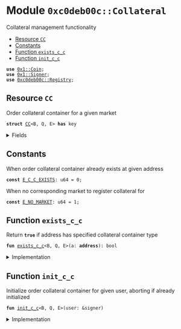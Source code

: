 
<a name="0xc0deb00c_Collateral"></a>

# Module `0xc0deb00c::Collateral`

Collateral management functionality


-  [Resource `CC`](#0xc0deb00c_Collateral_CC)
-  [Constants](#@Constants_0)
-  [Function `exists_c_c`](#0xc0deb00c_Collateral_exists_c_c)
-  [Function `init_c_c`](#0xc0deb00c_Collateral_init_c_c)


<pre><code><b>use</b> <a href="../../../build/AptosFramework/docs/Coin.md#0x1_Coin">0x1::Coin</a>;
<b>use</b> <a href="../../../build/MoveStdlib/docs/Signer.md#0x1_Signer">0x1::Signer</a>;
<b>use</b> <a href="Registry.md#0xc0deb00c_Registry">0xc0deb00c::Registry</a>;
</code></pre>



<a name="0xc0deb00c_Collateral_CC"></a>

## Resource `CC`

Order collateral container for a given market


<pre><code><b>struct</b> <a href="Collateral.md#0xc0deb00c_Collateral_CC">CC</a>&lt;B, Q, E&gt; <b>has</b> key
</code></pre>



<details>
<summary>Fields</summary>


<dl>
<dt>
<code>b_a: u64</code>
</dt>
<dd>
 Indivisible subunits of base coins available to withdraw
</dd>
<dt>
<code>b_c: <a href="../../../build/AptosFramework/docs/Coin.md#0x1_Coin_Coin">Coin::Coin</a>&lt;B&gt;</code>
</dt>
<dd>
 Base coins held as collateral
</dd>
<dt>
<code>q_a: u64</code>
</dt>
<dd>
 Indivisible subunits of quote coins available to withdraw
</dd>
<dt>
<code>q_c: <a href="../../../build/AptosFramework/docs/Coin.md#0x1_Coin_Coin">Coin::Coin</a>&lt;Q&gt;</code>
</dt>
<dd>
 Quote coins held as collateral
</dd>
</dl>


</details>

<a name="@Constants_0"></a>

## Constants


<a name="0xc0deb00c_Collateral_E_C_C_EXISTS"></a>

When order collateral container already exists at given address


<pre><code><b>const</b> <a href="Collateral.md#0xc0deb00c_Collateral_E_C_C_EXISTS">E_C_C_EXISTS</a>: u64 = 0;
</code></pre>



<a name="0xc0deb00c_Collateral_E_NO_MARKET"></a>

When no corresponding market to register collateral for


<pre><code><b>const</b> <a href="Collateral.md#0xc0deb00c_Collateral_E_NO_MARKET">E_NO_MARKET</a>: u64 = 1;
</code></pre>



<a name="0xc0deb00c_Collateral_exists_c_c"></a>

## Function `exists_c_c`

Return <code><b>true</b></code> if address has specified collateral container type


<pre><code><b>fun</b> <a href="Collateral.md#0xc0deb00c_Collateral_exists_c_c">exists_c_c</a>&lt;B, Q, E&gt;(a: <b>address</b>): bool
</code></pre>



<details>
<summary>Implementation</summary>


<pre><code><b>fun</b> <a href="Collateral.md#0xc0deb00c_Collateral_exists_c_c">exists_c_c</a>&lt;B, Q, E&gt;(a: <b>address</b>): bool {<b>exists</b>&lt;<a href="Collateral.md#0xc0deb00c_Collateral_CC">CC</a>&lt;B, Q, E&gt;&gt;(a)}
</code></pre>



</details>

<a name="0xc0deb00c_Collateral_init_c_c"></a>

## Function `init_c_c`

Initialize order collateral container for given user, aborting
if already initialized


<pre><code><b>fun</b> <a href="Collateral.md#0xc0deb00c_Collateral_init_c_c">init_c_c</a>&lt;B, Q, E&gt;(user: &signer)
</code></pre>



<details>
<summary>Implementation</summary>


<pre><code><b>fun</b> <a href="Collateral.md#0xc0deb00c_Collateral_init_c_c">init_c_c</a>&lt;B, Q, E&gt;(
    user: &signer,
) {
    // Assert user does not already have order collateral for market
    <b>assert</b>!(!<a href="Collateral.md#0xc0deb00c_Collateral_exists_c_c">exists_c_c</a>&lt;B, Q, E&gt;(s_a_o(user)), <a href="Collateral.md#0xc0deb00c_Collateral_E_C_C_EXISTS">E_C_C_EXISTS</a>);
    // Assert given market <b>has</b> actually been registered
    <b>assert</b>!(r_i_r&lt;B, Q, E&gt;(), <a href="Collateral.md#0xc0deb00c_Collateral_E_NO_MARKET">E_NO_MARKET</a>);
    // Pack empty collateral container
    <b>let</b> o_c = <a href="Collateral.md#0xc0deb00c_Collateral_CC">CC</a>&lt;B, Q, E&gt;{b_c: c_z&lt;B&gt;(), b_a: 0, q_c: c_z&lt;Q&gt;(), q_a: 0};
    <b>move_to</b>&lt;<a href="Collateral.md#0xc0deb00c_Collateral_CC">CC</a>&lt;B, Q, E&gt;&gt;(user, o_c); // Move <b>to</b> user account
}
</code></pre>



</details>

